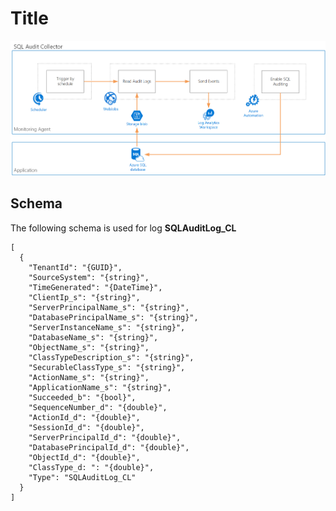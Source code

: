 # Title


 ![image.png](.attachments/image-b7d333cb-7fac-46e4-ad4f-e339dae78277.png)

## Schema

The following schema is used for log **SQLAuditLog_CL**

```
[
  {
    "TenantId": "{GUID}",
    "SourceSystem": "{string}",
    "TimeGenerated": "{DateTime}",
    "ClientIp_s": "{string}",
    "ServerPrincipalName_s": "{string}",
    "DatabasePrincipalName_s": "{string}",
    "ServerInstanceName_s": "{string}",
    "DatabaseName_s": "{string}",
    "ObjectName_s": "{string}",
    "ClassTypeDescription_s": "{string}",
    "SecurableClassType_s": "{string}",
    "ActionName_s": "{string}",
    "ApplicationName_s": "{string}",
    "Succeeded_b": "{bool}",
    "SequenceNumber_d": "{double}",
    "ActionId_d": "{double}",
    "SessionId_d": "{double}",
    "ServerPrincipalId_d": "{double}",
    "DatabasePrincipalId_d": "{double}",
    "ObjectId_d": "{double}",
    "ClassType_d: ": "{double}",
    "Type": "SQLAuditLog_CL"
  }
]
```